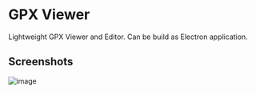 # GPX Viewer
Lightweight GPX Viewer and Editor. Can be build as Electron application.

## Screenshots
![image](https://github.com/UksusoFF/gpx-viewer/assets/1931442/6f2b199d-94dc-45fe-996d-82166365e4b9)
